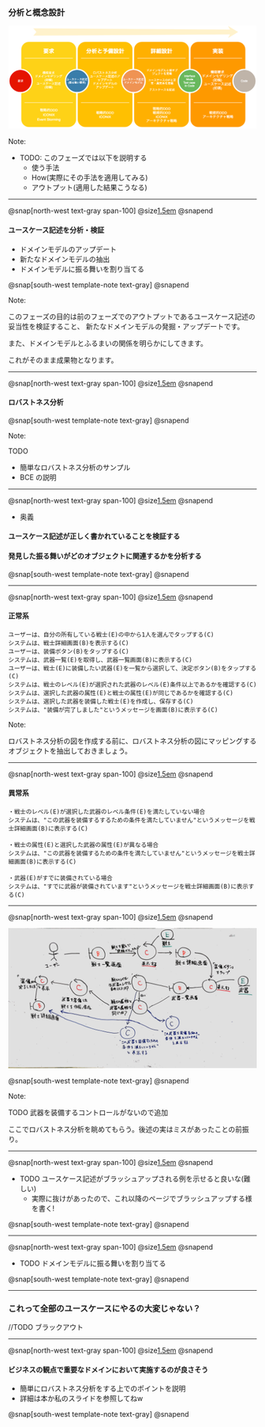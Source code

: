 ### 分析と概念設計

![development-flow](assets/img/developmemt-flow.png)

Note:

* TODO: このフェーズでは以下を説明する 
    * 使う手法
    * How(実際にその手法を適用してみる)
    * アウトプット(適用した結果こうなる)

---

@snap[north-west text-gray span-100]
@size[1.5em](分析と概念設計フェーズの問題領域)
@snapend

#### ユースケース記述を分析・検証

- ドメインモデルのアップデート
- 新たなドメインモデルの抽出
- ドメインモデルに振る舞いを割り当てる

@snap[south-west template-note text-gray]
@snapend

Note:

このフェーズの目的は前のフェーズでのアウトプットであるユースケース記述の妥当性を検証すること、
新たなドメインモデルの発掘・アップデートです。

また、ドメインモデルとふるまいの関係を明らかにしてきます。

これがそのまま成果物となります。

---

@snap[north-west text-gray span-100]
@size[1.5em](利用する手法)
@snapend

#### ロバストネス分析

@snap[south-west template-note text-gray]
@snapend

Note:

TODO

* 簡単なロバストネス分析のサンプル
* BCE の説明

---

@snap[north-west text-gray span-100]
@size[1.5em](ロバストネス分析とは)
@snapend

- 奥義
#### ユースケース記述が正しく書かれていることを検証する
#### 発見した振る舞いがどのオブジェクトに関連するかを分析する

@snap[south-west template-note text-gray]
@snapend

---

@snap[north-west text-gray span-100]
@size[1.5em](概念(BCE)抽出?)
@snapend

#### 正常系
```
ユーザーは、自分の所有している戦士(E)の中から1人を選んでタップする(C)
システムは、戦士詳細画面(B)を表示する(C)
ユーザーは、装備ボタン(B)をタップする(C)
システムは、武器一覧(E)を取得し、武器一覧画面(B)に表示する(C)
ユーザーは、戦士(E)に装備したい武器(E)を一覧から選択して、決定ボタン(B)をタップする(C)
システムは、戦士のレベル(E)が選択された武器のレベル(E)条件以上であるかを確認する(C)
システムは、選択した武器の属性(E)と戦士の属性(E)が同じであるかを確認する(C)
システムは、選択した武器を装備した戦士(E)を作成し、保存する(C)
システムは、"装備が完了しました"というメッセージを画面(B)に表示する(C)
```

Note:

ロバストネス分析の図を作成する前に、ロバストネス分析の図にマッピングするオブジェクトを抽出しておきましょう。

---

@snap[north-west text-gray span-100]
@size[1.5em](概念(BCE)抽出?)
@snapend


#### 異常系
```
・戦士のレベル(E)が選択した武器のレベル条件(E)を満たしていない場合
システムは、"この武器を装備するするための条件を満たしていません"というメッセージを戦士詳細画面(B)に表示する(C)

・戦士の属性(E)と選択した武器の属性(E)が異なる場合
システムは、"この武器を装備するための条件を満たしていません"というメッセージを戦士詳細画面(B)に表示する(C)

・武器(E)がすでに装備されている場合
システムは、"すでに武器が装備されています"というメッセージを戦士詳細画面(B)に表示する(C)
```

---

@snap[north-west text-gray span-100]
@size[1.5em](ロバストネス分析)
@snapend

![](assets/img/robustness_sumple1.jpg)

@snap[south-west template-note text-gray]
@snapend

Note:

TODO 武器を装備するコントロールがないので追加

ここでロバストネス分析を眺めてもらう。後述の実はミスがあったことの前振り。

---

@snap[north-west text-gray span-100]
@size[1.5em](ロバストネス分析)
@snapend

- TODO ユースケース記述がブラッシュアップされる例を示せると良いな(難しい)
    - 実際に抜けがあったので、これ以降のページでブラッシュアップする様を書く!


@snap[south-west template-note text-gray]
@snapend

---

@snap[north-west text-gray span-100]
@size[1.5em](ロバストネス分析)
@snapend

- TODO ドメインモデルに振る舞いを割り当てる

@snap[south-west template-note text-gray]
@snapend

---

### これって全部のユースケースにやるの大変じゃない？
//TODO ブラックアウト

---

@snap[north-west text-gray span-100]
@size[1.5em](ロバストネス分析のポイント)
@snapend

#### ビジネスの観点で重要なドメインにおいて実施するのが良さそう

- 簡単にロバストネス分析をする上でのポイントを説明
- 詳細は本か私のスライドを参照してねw

@snap[south-west template-note text-gray]
@snapend

